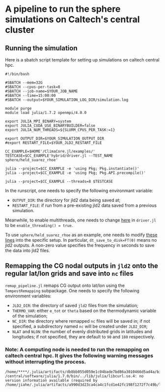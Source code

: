# A pipeline to run the sphere simulations on Caltech's central cluster

## Running the simulation

Here is a sbatch script template for setting up simulations on caltech central hpc.
```
#!/bin/bash

#SBATCH --mem=32G
#SBATCH --cpus-per-task=8
#SBATCH --job-name=$YOUR_JOB_NAME
#SBATCH --time=15:00:00
#SBATCH --output=$YOUR_SIMULATION_LOG_DIR/simulation.log

module purge
module load julia/1.7.2 openmpi/4.0.0

export JULIA_MPI_BINARY=system
export JULIA_CUDA_USE_BINARYBUILDER=false
export JULIA_NUM_THREADS=${SLURM_CPUS_PER_TASK:=1}

export OUTPUT_DIR=$YOUR_SIMULATION_OUTPUT_DIR
#export RESTART_FILE=$YOUR_JLD2_RESTART_FILE

CC_EXAMPLE=$HOME'/ClimaCore.jl/examples/'
TESTCASE=$CC_EXAMPLE'hybrid/driver.jl --TEST_NAME sphere/held_suarez_rhoe'

julia --project=$CC_EXAMPLE -e 'using Pkg; Pkg.instantiate()'
julia --project=$CC_EXAMPLE -e 'using Pkg; Pkg.API.precompile()'

julia --project=$CC_EXAMPLE --threads=8 $TESTCASE

```
In the runscript, one needs to specify the following environmant variable:
* `OUTPUT_DIR`: the directory for jld2 data being saved at;
* `RESTART_FILE`: if run from a pre-existing jld2 data saved from a previous simulation.

Meanwhile, to enable multithreads, one needs to change [here](https://github.com/CliMA/ClimaCore.jl/blob/main/examples/hybrid/driver.jl#L51) in `driver.jl` to be `enable_threading() = true`.

To use `sphere/held_suarez_rhoe` as an example, one needs to modify [these lines](https://github.com/CliMA/ClimaCore.jl/blob/main/examples/hybrid/sphere/held_suarez_rhoe.jl#L6-L16) into the specific setup. In particular, `dt_save_to_disk=FT(0)` means no jld2 outputs. A non-zero value specifies the frequency in seconds to save the data into jld2 files. 


## Remapping the CG nodal outputs in `jld2` onto the regular lat/lon grids and save into `nc` files

`remap_pipeline.jl` remaps CG output onto lat/lon using the `TempestRemapping` subpackage. One needs to specify the following environment variables:
* `JLD2_DIR`: the directory of saved `jld2` files from the simulation;
* `THERMO_VAR`: either `e_tot` or `theta` based on the thermodynamic variable of the simulation;
* `NC_DIR`: the directory where remapped `nc` files will be saved in; if not specified, a subdirectory named `nc` will be created under `JLD2_DIR`;
* `NLAT` and `NLON`: the number of evenly distributed grids in latitudes and longitudes; if not specified, they are default to `90` and `180` respectively.

### Note: A computing node is needed to run the remapping on caltech central hpc. It gives the following warning messages without interrupting the process.
```
/home/****/.julia/artifacts/db8bb055d059e1c04bade7bd86a3010466d5ad4a/bin/ApplyOfflineMap: /central/software/julia/1.7.0/bin/../lib/julia/libcurl.so.4: no version information available (required by /home/jiahe/.julia/artifacts/a990d3d23ca4ca4c1fcd1e42fc198f1272f7c49b/lib/libnetcdf.so.18)
```

